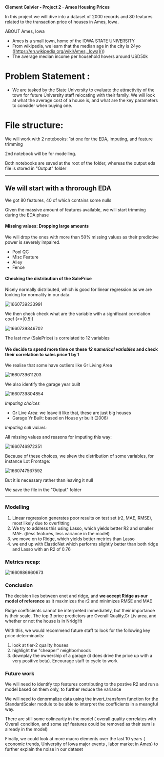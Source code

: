**Clement Galvier - Project 2 - Ames Housing Prices**

In this project we will dive into a dataset of 2000 records and 80 features related to the transaction price of houses in Ames, Iowa.

ABOUT Ames, Iowa

- Ames is a small town, home of the IOWA STATE UNIVERSITY
- From wikipedia, we learn that the median age in the city is 24yo ([https://en.wikipedia.org/wiki/Ames,_Iowa]())
- The average median income per household hovers around USD50k

# Problem Statement :

- We are tasked by the State University to evaluate the attractivity of the town for future University staff relocating with their family. We will look at what the average cost of a house is, and what are the key parameters to consider when buying one.

# File structure:

We will work with 2 notebooks: 1st one for the EDA, imputing, and feature trimming

2nd notebook will be for modelling.

Both notebooks are saved at the root of the folder, whereas the output eda file is stored in "Output" folder

---

## We will start with a throrough EDA

We got 80 features, 40 of which contains some nulls

Given the massive amount of features available, we will start trimming during the EDA phase

#### Missing values: Dropping large amounts

We will drop the ones with more than 50% missing values as their predictive power is severely impaired.

- Pool QC
- Misc Feature
- Alley
- Fence

#### Checking the distribution of the SalePrice

Nicely normally distributed, which is good for linear regression as we are looking for normality in our data.

![1660739233991](image/README/1660739233991.png)

We then check check what are the variable with a significant correlation coef (>=|0.5|)

![1660739346702](image/README/1660739346702.png)

The last row (SalePrice) is correlated to 12 variables

#### We decide to spend more time on these *12 numerical variables* and check their correlation to sales price 1 by 1

We realise that some have outliers like Gr Living Area

![1660739611203](image/README/1660739611203.png)

We also identify the garage year built

![1660739804854](image/README/1660739804854.png)

*Imputing choices*

- Gr Live Area: we leave it like that, these are just big houses
- Garage Yr Built: based on House yr built (2006)

*Imputing null values:*

All missing values and reasons for imputing this way:

![1660746972351](image/README/1660746972351.png)

Because of these choices, we skew the distribution of some variables, for instance Lot Frontage:

![1660747567592](image/README/1660747567592.png)

But it is necessary rather than leaving it null

We save the file in the "Output" folder

---

### Modelling

1. Linear regression generates poor results on test set (r2, MAE, RMSE), most likely due to overfitting
2. We try to address this using Lasso, which yields better R2 and smaller MAE. ()less features, less variance in the model)
3. we move on to Ridge, which yields better metrics than Lasso
4. we end up with ElasticNet which performs slightly better than both ridge and Lasso with an R2 of 0.76

### Metrics recap:

![1660986660673](image/README/1660986660673.png)

### Conclusion

The decision lies between enet and ridge, and **we accept Ridge as our model of reference** as it maximizes the r2 and minimizes RMSE and MAE

Ridge coefficients cannot be interpreted immediately, but their importance is their scale. The top 3 price predictors are Overall Quality,Gr Liv area, and whether or not the house is in NridgHt

With this, we would recommend future staff to look for the following key price determinants:

1. look at tier-2 quality houses
2. highlight the "cheaper" neighborhoods
3. downplay the ownership of a garage (it does drive the price up with a very positive beta). Encourage staff to cycle to work

### Future work

We will need to identify top features contributing to the postive R2 and run a model based on them only, to further reduce the variance

We will need to denormalize data using the invert_transform function for the StandardScaler module to be able to interpret the coefficients in a meangful way.

There are still some colineartiy in the model ( overall quality correlates with Overall condition, and some sqf features could be removed as their sum is already in the model)

Finally, we could look at more macro elements over the last 10 years ( economic trends, University of Iowa major events , labor market in Ames) to further explain the noise in our dataset
